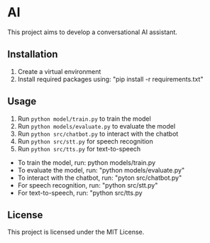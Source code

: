 # AI

This project aims to develop a conversational AI assistant.

## Installation

1. Create a virtual environment
2. Install required packages using:
    "pip install -r requirements.txt"

## Usage

1. Run `python model/train.py` to train the model
2. Run `python models/evaluate.py` to evaluate the model
3. Run `python src/chatbot.py` to interact with the chatbot
4. Run `python src/stt.py` for speech recognition
5. Run `python src/tts.py` for text-to-speech

- To train the model, run:
    python models/train.py
- To evaluate the model, run:
    "python models/evaluate.py"
- To interact with the chatbot, run:
    "pyton src/chatbot.py"
- For speech recognition, run:
    "python src/stt.py"
- For text-to-speech, run:
    "python src/tts.py

## License

This project is licensed under the MIT License.